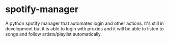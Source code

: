 # spotify-manager
A python spotify manager that automates login and other actions.
It's still in development but it is able to login with proxies and it will be able to listen to songs and follow artists/playlist automatically.
